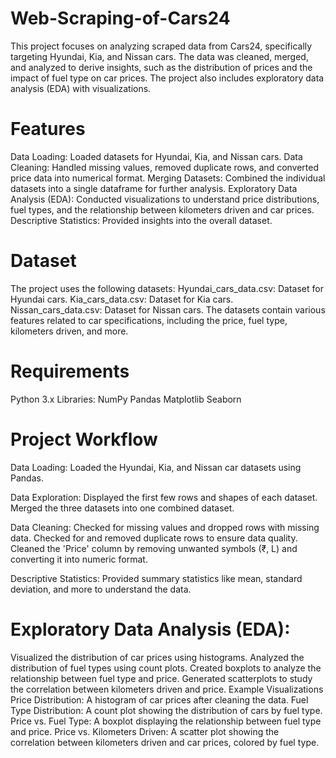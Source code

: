 # Web-Scraping-of-Cars24

This project focuses on analyzing scraped data from Cars24, specifically targeting Hyundai, Kia, and Nissan cars. The data was cleaned, merged, and analyzed to derive insights, such as the distribution of prices and the impact of fuel type on car prices. The project also includes exploratory data analysis (EDA) with visualizations.

# Features
Data Loading: Loaded datasets for Hyundai, Kia, and Nissan cars.
Data Cleaning: Handled missing values, removed duplicate rows, and converted price data into numerical format.
Merging Datasets: Combined the individual datasets into a single dataframe for further analysis.
Exploratory Data Analysis (EDA): Conducted visualizations to understand price distributions, fuel types, and the relationship between kilometers driven and car prices.
Descriptive Statistics: Provided insights into the overall dataset.

# Dataset
The project uses the following datasets:
Hyundai_cars_data.csv: Dataset for Hyundai cars.
Kia_cars_data.csv: Dataset for Kia cars.
Nissan_cars_data.csv: Dataset for Nissan cars.
The datasets contain various features related to car specifications, including the price, fuel type, kilometers driven, and more.

# Requirements
Python 3.x
Libraries:
NumPy
Pandas
Matplotlib
Seaborn

# Project Workflow

Data Loading:
Loaded the Hyundai, Kia, and Nissan car datasets using Pandas.

Data Exploration:
Displayed the first few rows and shapes of each dataset.
Merged the three datasets into one combined dataset.

Data Cleaning:
Checked for missing values and dropped rows with missing data.
Checked for and removed duplicate rows to ensure data quality.
Cleaned the 'Price' column by removing unwanted symbols (₹, L) and converting it into numeric format.

Descriptive Statistics:
Provided summary statistics like mean, standard deviation, and more to understand the data.

# Exploratory Data Analysis (EDA):

Visualized the distribution of car prices using histograms.
Analyzed the distribution of fuel types using count plots.
Created boxplots to analyze the relationship between fuel type and price.
Generated scatterplots to study the correlation between kilometers driven and price.
Example Visualizations
Price Distribution: A histogram of car prices after cleaning the data.
Fuel Type Distribution: A count plot showing the distribution of cars by fuel type.
Price vs. Fuel Type: A boxplot displaying the relationship between fuel type and price.
Price vs. Kilometers Driven: A scatter plot showing the correlation between kilometers driven and car prices, colored by fuel type.
